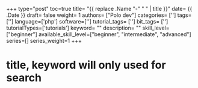 +++
type="post"
toc=true
title= "{{ replace .Name "-" " " | title }}"
date= {{ .Date }}
draft= false
weight= 1
authors= ["Polo dev"]
categories= ['']
tags= ['']
language=['php']
software=['']
tutorial_tags= ['']
bit_tags= ['']
tutorialTypes=['tutorials']
keyword= ""
description= ""
skill_level=["beginner"]
available_skill_level=["beginner", "intermediate", "advanced"]
series=[]
series_weight=1
+++

# title, keyword will only used for search
